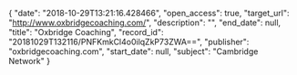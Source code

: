 {
  "date": "2018-10-29T13:21:16.428466", 
  "open_access": true, 
  "target_url": "http://www.oxbridgecoaching.com/", 
  "description": "", 
  "end_date": null, 
  "title": "Oxbridge Coaching", 
  "record_id": "20181029T132116/PNFKmkCl4o0ilqZkP73ZWA==", 
  "publisher": "oxbridgecoaching.com", 
  "start_date": null, 
  "subject": "Cambridge Network"
}

